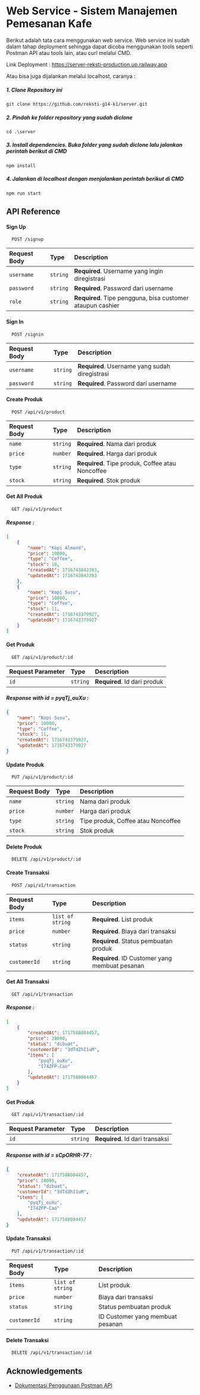 # Web Service - Sistem Manajemen Pemesanan Kafe

Berikut adalah tata cara menggunakan web service. Web service ini sudah dalam tahap deployment sehingga dapat dicoba menggunakan tools seperti Postman API atau tools lain, atau curl melalui CMD.

Link Deployment : https://server-reksti-production.up.railway.app

Atau bisa juga dijalankan melalui localhost, caranya :
##### 1. Clone Repository ini
```
git clone https://github.com/reksti-g14-k1/server.git
```
##### 2. Pindah ke folder repository yang sudah diclone
```
cd .\server
```
##### 3. Install dependencies. Buka folder yang sudah diclone lalu jalankan perintah berikut di CMD
```
npm install
```
##### 4. Jalankan di localhost dengan menjalankan perintah berikut di CMD
```
npm run start
```

## API Reference

#### Sign Up

```http
  POST /signup
```

| Request Body | Type     | Description                |
| :-------- | :------- | :------------------------- |
| `username` | `string` | **Required**. Username yang ingin diregistrasi |
| `password` | `string` | **Required**. Password dari username |
| `role` | `string` | **Required**. Tipe pengguna, bisa customer ataupun cashier |

#### Sign In

```http
  POST /signin
```

| Request Body | Type     | Description                |
| :-------- | :------- | :------------------------- |
| `username` | `string` | **Required**. Username yang sudah diregistrasi |
| `password` | `string` | **Required**. Password dari username |

#### Create Produk

```http
  POST /api/v1/product
```

| Request Body | Type     | Description                |
| :-------- | :------- | :------------------------- |
| `name` | `string` | **Required**. Nama dari produk |
| `price` | `number` | **Required**. Harga dari produk |
| `type` | `string` | **Required**. Tipe produk, Coffee atau Noncoffee |
| `stock` | `string` | **Required**. Stok produk |

#### Get All Produk
```http
  GET /api/v1/product
```
##### Response :
```json
[
    {
        "name": "Kopi Almond",
        "price": 10000,
        "type": "Coffee",
        "stock": 10,
        "createdAt": 1716743843393,
        "updatedAt": 1716743843393
    },
    {
        "name": "Kopi Susu",
        "price": 10000,
        "type": "Coffee",
        "stock": 11,
        "createdAt": 1716743379927,
        "updatedAt": 1716743379927
    }
]
```

#### Get Produk
```http
  GET /api/v1/product/:id
```

| Request Parameter | Type     | Description                |
| :-------- | :------- | :------------------------- |
| `id` | `string` | **Required**. Id dari produk |

##### Response with id = pyqTj_ouXu :
```json
{
    "name": "Kopi Susu",
    "price": 10000,
    "type": "Coffee",
    "stock": 11,
    "createdAt": 1716743379927,
    "updatedAt": 1716743379927
}
```

#### Update Produk
```http
  PUT /api/v1/product/:id
```

| Request Body | Type     | Description                |
| :-------- | :------- | :------------------------- |
| `name` | `string` | Nama dari produk |
| `price` | `number` | Harga dari produk |
| `type` | `string` | Tipe produk, Coffee atau Noncoffee |
| `stock` | `string` | Stok produk |

#### Delete Produk
```http
  DELETE /api/v1/product/:id
```

#### Create Transaksi

```http
  POST /api/v1/transaction
```

| Request Body | Type     | Description                |
| :-------- | :------- | :------------------------- |
| `items` | `list of string` | **Required**. List produk |
| `price` | `number` | **Required**. Biaya dari transaksi |
| `status` | `string` | **Required**. Status pembuatan produk |
| `customerId` | `string` | **Required**. ID Customer yang membuat pesanan |

#### Get All Transaksi
```http
  GET /api/v1/transaction
```
##### Response :
```json
[
    {
        "createdAt": 1717588084457,
        "price": 20000,
        "status": "dibuat",
        "customerId": "3dTdZhI1uM",
        "items": [
            "pyqTj_ouXu",
            "I74ZFP-Cao"
        ],
        "updatedAt": 1717588084457
    }
]
```

#### Get Produk
```http
  GET /api/v1/transaction/:id
```

| Request Parameter | Type     | Description                |
| :-------- | :------- | :------------------------- |
| `id` | `string` | **Required**. Id dari transaksi |

##### Response with id = sCpORHR-77 :
```json
{
    "createdAt": 1717588084457,
    "price": 20000,
    "status": "dibuat",
    "customerId": "3dTdZhI1uM",
    "items": [
        "pyqTj_ouXu",
        "I74ZFP-Cao"
    ],
    "updatedAt": 1717588084457
}
```

#### Update Transaksi
```http
  PUT /api/v1/transaction/:id
```

| Request Body | Type     | Description                |
| :-------- | :------- | :------------------------- |
| `items` | `list of string` | List produk |
| `price` | `number` | Biaya dari transaksi |
| `status` | `string` | Status pembuatan produk |
| `customerId` | `string` | ID Customer yang membuat pesanan |

#### Delete Transaksi
```http
  DELETE /api/v1/transaction/:id
```
## Acknowledgements

 - [Dokumentasi Penggunaan Postman API](https://www.postman.com/postman/workspace/postman-public-workspace/documentation/12959542-c8142d51-e97c-46b6-bd77-52bb66712c9as)


